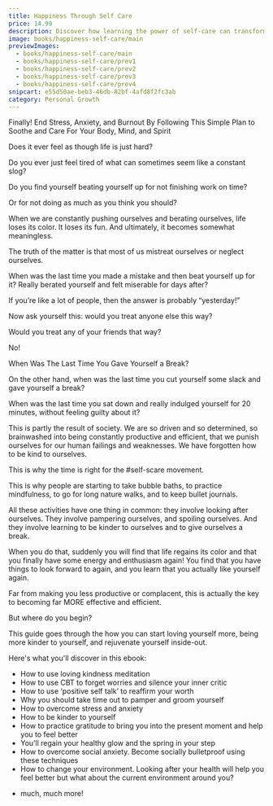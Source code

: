 ```yaml
---
title: Happiness Through Self Care
price: 14.99
description: Discover how learning the power of self-care can transform your life and make you happier, healthier, and more productive.
image: books/happiness-self-care/main
previewImages:
  - books/happiness-self-care/main
  - books/happiness-self-care/prev1
  - books/happiness-self-care/prev2
  - books/happiness-self-care/prev3
  - books/happiness-self-care/prev4
snipcart: e55d50ae-beb3-46db-82bf-4afd8f2fc3ab
category: Personal Growth
---
```


Finally! End Stress, Anxiety, and Burnout By Following This Simple Plan to Soothe and Care For Your Body, Mind, and Spirit

Does it ever feel as though life is just hard?

Do you ever just feel tired of what can sometimes seem like a constant slog?

Do you find yourself beating yourself up for not finishing work on time?

Or for not doing as much as you think you should?

When we are constantly pushing ourselves and berating ourselves, life loses its color. It loses its fun. And ultimately, it becomes somewhat meaningless.

The truth of the matter is that most of us mistreat ourselves or neglect ourselves.

When was the last time you made a mistake and then beat yourself up for it? Really berated yourself and felt miserable for days after?

If you’re like a lot of people, then the answer is probably “yesterday!”

Now ask yourself this: would you treat anyone else this way?

Would you treat any of your friends that way?

No!

When Was The Last Time You Gave Yourself a Break?

On the other hand, when was the last time you cut yourself some slack and gave yourself a break?

When was the last time you sat down and really indulged yourself for 20 minutes, without feeling guilty about it?

This is partly the result of society. We are so driven and so determined, so brainwashed into being constantly productive and efficient, that we punish ourselves for our human failings and weaknesses.
We have forgotten how to be kind to ourselves.

This is why the time is right for the #self-scare movement.

This is why people are starting to take bubble baths, to practice mindfulness, to go for long nature walks, and to keep bullet journals.

All these activities have one thing in common: they involve looking after ourselves. They involve pampering ourselves, and spoiling ourselves. And they involve learning to be kinder to ourselves and to give ourselves a break.

When you do that, suddenly you will find that life regains its color and that you finally have some energy and enthusiasm again! You find that you have things to look forward to again, and you learn that you actually like yourself again.

Far from making you less productive or complacent, this is actually the key to becoming far MORE effective and efficient.

But where do you begin?

This guide goes through the how you can start loving yourself more, being more kinder to yourself, and rejuvenate yourself inside-out.

Here's what you'll discover in this ebook:

- How to use loving kindness meditation
- How to use CBT to forget worries and silence your inner critic
- How to use ‘positive self talk’ to reaffirm your worth
- Why you should take time out to pamper and groom yourself
- How to overcome stress and anxiety
- How to be kinder to yourself
- How to practice gratitude to bring you into the present moment and help you to feel better
- You’ll regain your healthy glow and the spring in your step
- How to overcome social anxiety. Become socially bulletproof using these techniques
- How to change your environment. Looking after your health will help you feel better but what about the current environment around you?

* much, much more!
